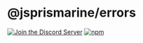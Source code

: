 # @jsprismarine/errors

[![Join the Discord Server](https://img.shields.io/discord/704967868885762108?color=%237289DA&label=Discord)](https://discord.gg/6w8JWhy)
[![npm](https://img.shields.io/npm/dt/@jsprismarine/errors)](https://www.npmjs.com/package/@jsprismarine/errors)
